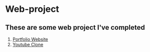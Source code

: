 # Web-project
## These are some web project I've completed
1) [Portfolio Website](https://confy-dev.github.io/Web-dev/Portfolio/index.html)    
2) [Youtube Clone](https://confy-dev.github.io/Web-dev/Youtube_clone/index.html)  